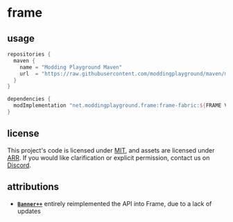# frame

## usage
```gradle
repositories {
  maven {
    name = "Modding Playground Maven"
    url  = "https://raw.githubusercontent.com/moddingplayground/maven/main/"
  }
}

dependencies {
  modImplementation "net.moddingplayground.frame:frame-fabric:${FRAME VERSION}"
}
```

## license
This project's code is licensed under [MIT](LICENSE), and assets are licensed under [ARR](LICENSE_ASSETS). If you would like clarification or explicit permission, contact us on [Discord](https://discord.moddingplayground.net).

## attributions
- [**`Banner++`**](https://github.com/kvverti/banner-plus-plus/blob/HEAD/LICENSE) entirely reimplemented the API into Frame, due to a lack of updates
